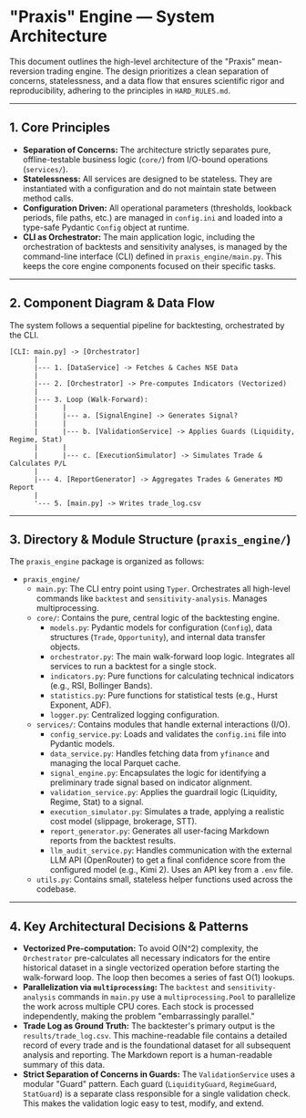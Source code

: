 # **"Praxis" Engine — System Architecture**

This document outlines the high-level architecture of the "Praxis" mean-reversion trading engine. The design prioritizes a clean separation of concerns, statelessness, and a data flow that ensures scientific rigor and reproducibility, adhering to the principles in `HARD_RULES.md`.

---

## 1. Core Principles

-   **Separation of Concerns:** The architecture strictly separates pure, offline-testable business logic (`core/`) from I/O-bound operations (`services/`).
-   **Statelessness:** All services are designed to be stateless. They are instantiated with a configuration and do not maintain state between method calls.
-   **Configuration Driven:** All operational parameters (thresholds, lookback periods, file paths, etc.) are managed in `config.ini` and loaded into a type-safe Pydantic `Config` object at runtime.
-   **CLI as Orchestrator:** The main application logic, including the orchestration of backtests and sensitivity analyses, is managed by the command-line interface (CLI) defined in `praxis_engine/main.py`. This keeps the core engine components focused on their specific tasks.

---

## 2. Component Diagram & Data Flow

The system follows a sequential pipeline for backtesting, orchestrated by the CLI.

```
[CLI: main.py] -> [Orchestrator]
      |
      |--- 1. [DataService] -> Fetches & Caches NSE Data
      |
      |--- 2. [Orchestrator] -> Pre-computes Indicators (Vectorized)
      |
      |--- 3. Loop (Walk-Forward):
      |      |
      |      |--- a. [SignalEngine] -> Generates Signal?
      |      |
      |      |--- b. [ValidationService] -> Applies Guards (Liquidity, Regime, Stat)
      |      |
      |      |--- c. [ExecutionSimulator] -> Simulates Trade & Calculates P/L
      |
      |--- 4. [ReportGenerator] -> Aggregates Trades & Generates MD Report
      |
      '--- 5. [main.py] -> Writes trade_log.csv
```

---

## 3. Directory & Module Structure (`praxis_engine/`)

The `praxis_engine` package is organized as follows:

-   `praxis_engine/`
    -   `main.py`: The CLI entry point using `Typer`. Orchestrates all high-level commands like `backtest` and `sensitivity-analysis`. Manages multiprocessing.
    -   `core/`: Contains the pure, central logic of the backtesting engine.
        -   `models.py`: Pydantic models for configuration (`Config`), data structures (`Trade`, `Opportunity`), and internal data transfer objects.
        -   `orchestrator.py`: The main walk-forward loop logic. Integrates all services to run a backtest for a single stock.
        -   `indicators.py`: Pure functions for calculating technical indicators (e.g., RSI, Bollinger Bands).
        -   `statistics.py`: Pure functions for statistical tests (e.g., Hurst Exponent, ADF).
        -   `logger.py`: Centralized logging configuration.
    -   `services/`: Contains modules that handle external interactions (I/O).
        -   `config_service.py`: Loads and validates the `config.ini` file into Pydantic models.
        -   `data_service.py`: Handles fetching data from `yfinance` and managing the local Parquet cache.
        -   `signal_engine.py`: Encapsulates the logic for identifying a preliminary trade signal based on indicator alignment.
        -   `validation_service.py`: Applies the guardrail logic (Liquidity, Regime, Stat) to a signal.
        -   `execution_simulator.py`: Simulates a trade, applying a realistic cost model (slippage, brokerage, STT).
        -   `report_generator.py`: Generates all user-facing Markdown reports from the backtest results.
        -   `llm_audit_service.py`: Handles communication with the external LLM API (OpenRouter) to get a final confidence score from the configured model (e.g., Kimi 2). Uses an API key from a `.env` file.
    -   `utils.py`: Contains small, stateless helper functions used across the codebase.

---

## 4. Key Architectural Decisions & Patterns

-   **Vectorized Pre-computation:** To avoid O(N^2) complexity, the `Orchestrator` pre-calculates all necessary indicators for the entire historical dataset in a single vectorized operation before starting the walk-forward loop. The loop then becomes a series of fast O(1) lookups.
-   **Parallelization via `multiprocessing`:** The `backtest` and `sensitivity-analysis` commands in `main.py` use a `multiprocessing.Pool` to parallelize the work across multiple CPU cores. Each stock is processed independently, making the problem "embarrassingly parallel."
-   **Trade Log as Ground Truth:** The backtester's primary output is the `results/trade_log.csv`. This machine-readable file contains a detailed record of every trade and is the foundational dataset for all subsequent analysis and reporting. The Markdown report is a human-readable summary of this data.
-   **Strict Separation of Concerns in Guards:** The `ValidationService` uses a modular "Guard" pattern. Each guard (`LiquidityGuard`, `RegimeGuard`, `StatGuard`) is a separate class responsible for a single validation check. This makes the validation logic easy to test, modify, and extend.
